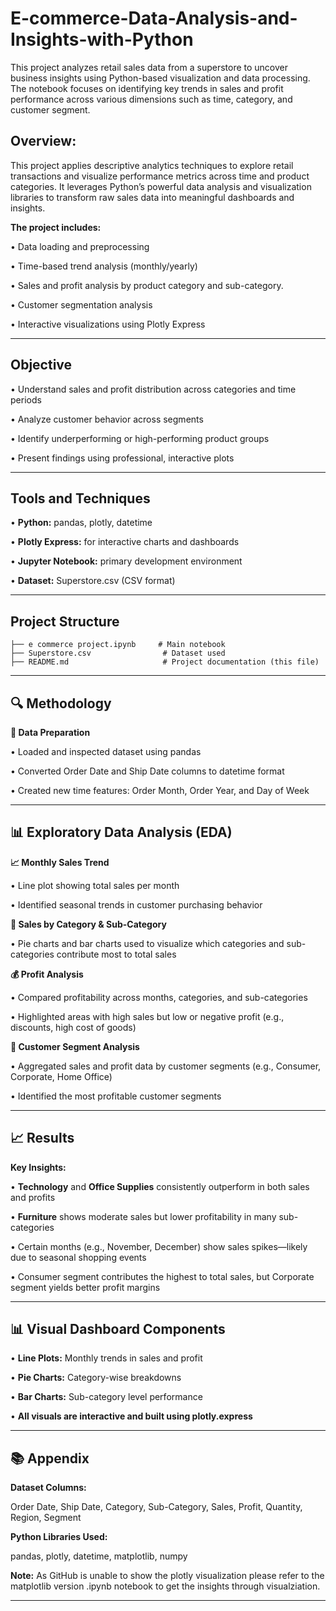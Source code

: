 # E-commerce-Data-Analysis-and-Insights-with-Python
This project analyzes retail sales data from a superstore to uncover business insights using Python-based visualization and data processing. The notebook focuses on identifying key trends in sales and profit performance across various dimensions such as time, category, and customer segment.

## Overview:

This project applies descriptive analytics techniques to explore retail transactions and visualize performance metrics across time and product categories. It leverages Python’s powerful data analysis and visualization libraries to transform raw sales data into meaningful dashboards and insights.

**The project includes:**

• Data loading and preprocessing

• Time-based trend analysis (monthly/yearly)

• Sales and profit analysis by product category and sub-category.

• Customer segmentation analysis

• Interactive visualizations using Plotly Express

---
## Objective

• Understand sales and profit distribution across categories and time periods

• Analyze customer behavior across segments

• Identify underperforming or high-performing product groups

• Present findings using professional, interactive plots

---
## Tools and Techniques

• **Python:** pandas, plotly, datetime

• **Plotly Express:** for interactive charts and dashboards

• **Jupyter Notebook:** primary development environment

• **Dataset:** Superstore.csv (CSV format)

---
## Project Structure

```
├── e commerce project.ipynb     # Main notebook
├── Superstore.csv                # Dataset used
├── README.md                     # Project documentation (this file)
```

---
## 🔍 Methodology

**🧹 Data Preparation**

• Loaded and inspected dataset using pandas

• Converted Order Date and Ship Date columns to datetime format

• Created new time features: Order Month, Order Year, and Day of Week

---

## **📊 Exploratory Data Analysis (EDA)**

**📈 Monthly Sales Trend**

• Line plot showing total sales per month

• Identified seasonal trends in customer purchasing behavior

**🧴 Sales by Category & Sub-Category**

• Pie charts and bar charts used to visualize which categories and sub-categories contribute most to total sales

**💰 Profit Analysis**

• Compared profitability across months, categories, and sub-categories

• Highlighted areas with high sales but low or negative profit (e.g., discounts, high cost of goods)

**👥 Customer Segment Analysis**

• Aggregated sales and profit data by customer segments (e.g., Consumer, Corporate, Home Office)

• Identified the most profitable customer segments

---

## 📈 Results

**Key Insights:**

• **Technology** and **Office Supplies** consistently outperform in both sales and profits

• **Furniture** shows moderate sales but lower profitability in many sub-categories

• Certain months (e.g., November, December) show sales spikes—likely due to seasonal shopping events

• Consumer segment contributes the highest to total sales, but Corporate segment yields better profit margins

---
## **📊 Visual Dashboard Components**

• **Line Plots:** Monthly trends in sales and profit

• **Pie Charts:** Category-wise breakdowns

• **Bar Charts:** Sub-category level performance

• **All visuals are interactive and built using plotly.express**

---

## **📚 Appendix**

**Dataset Columns:**

Order Date, Ship Date, Category, Sub-Category, Sales, Profit, Quantity, Region, Segment

**Python Libraries Used:**

pandas, plotly, datetime, matplotlib, numpy

**Note:** As GitHub is unable to show the plotly visualization please refer to the matplotlib version .ipynb notebook to get the insights through visualziation.

---
